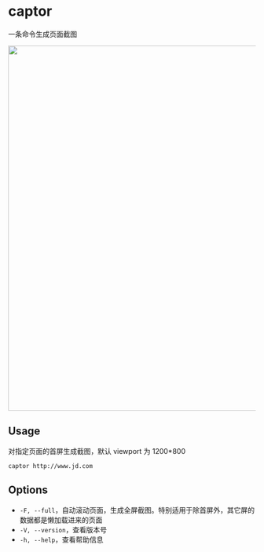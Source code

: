 # captor

一条命令生成页面截图

<img width="744" src="http://img10.360buyimg.com/uba/jfs/t21007/198/486345813/123287/6f3285a7/5b4841b1N44c55e6c.png" />

## Usage

对指定页面的首屏生成截图，默认 viewport 为 1200*800

```
captor http://www.jd.com
```

## Options

* `-F, --full`，自动滚动页面，生成全屏截图。特别适用于除首屏外，其它屏的数据都是懒加载进来的页面
* `-V, --version`，查看版本号
* `-h, --help`，查看帮助信息

